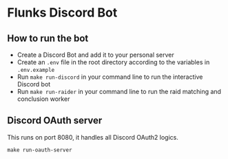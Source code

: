 # Flunks Discord Bot

## How to run the bot

- Create a Discord Bot and add it to your personal server
- Create an `.env` file in the root directory according to the variables in `.env.example`
- Run `make run-discord` in your command line to run the interactive Discord bot
- Run `make run-raider` in your command line to run the raid matching and conclusion worker

## Discord OAuth server

This runs on port 8080, it handles all Discord OAuth2 logics.

```
make run-oauth-server
```
